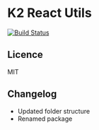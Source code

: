 # K2 React Utils

[![Build Status](https://travis-ci.org/kareemkibue/k2-react-utils.svg?branch=master)](https://travis-ci.org/kareemkibue/k2-react-utils)

## Licence
MIT

## Changelog
<!-- Version 0.5.0 -->
+ Updated folder structure
+ Renamed package

